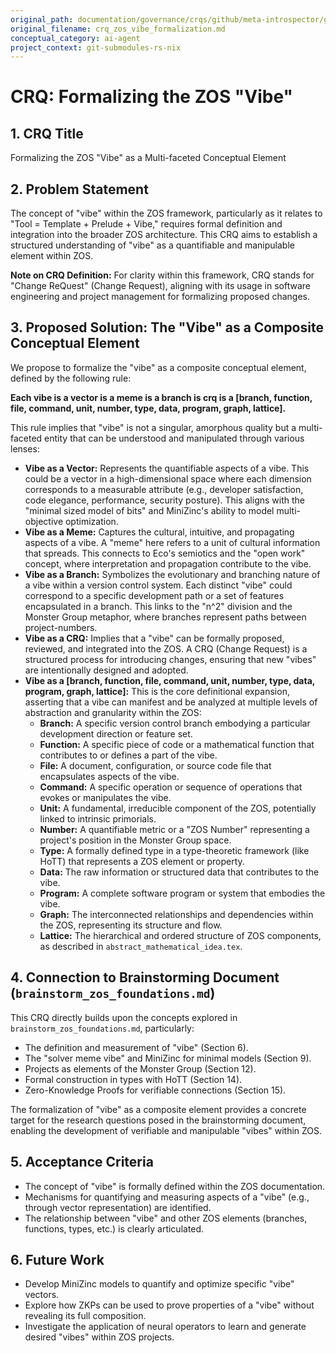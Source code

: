 ```yaml
---
original_path: documentation/governance/crqs/github/meta-introspector/git-submodules-rs-nix/docs/crq_standardized/crq_zos_vibe_formalization.md
original_filename: crq_zos_vibe_formalization.md
conceptual_category: ai-agent
project_context: git-submodules-rs-nix
---
```


# CRQ: Formalizing the ZOS "Vibe"

## 1. CRQ Title
Formalizing the ZOS "Vibe" as a Multi-faceted Conceptual Element

## 2. Problem Statement
The concept of "vibe" within the ZOS framework, particularly as it relates to "Tool = Template + Prelude + Vibe," requires formal definition and integration into the broader ZOS architecture. This CRQ aims to establish a structured understanding of "vibe" as a quantifiable and manipulable element within ZOS.

**Note on CRQ Definition:** For clarity within this framework, CRQ stands for "Change ReQuest" (Change Request), aligning with its usage in software engineering and project management for formalizing proposed changes.

## 3. Proposed Solution: The "Vibe" as a Composite Conceptual Element

We propose to formalize the "vibe" as a composite conceptual element, defined by the following rule:

**Each vibe is a vector is a meme is a branch is crq is a [branch, function, file, command, unit, number, type, data, program, graph, lattice].**

This rule implies that "vibe" is not a singular, amorphous quality but a multi-faceted entity that can be understood and manipulated through various lenses:

*   **Vibe as a Vector:** Represents the quantifiable aspects of a vibe. This could be a vector in a high-dimensional space where each dimension corresponds to a measurable attribute (e.g., developer satisfaction, code elegance, performance, security posture). This aligns with the "minimal sized model of bits" and MiniZinc's ability to model multi-objective optimization.
*   **Vibe as a Meme:** Captures the cultural, intuitive, and propagating aspects of a vibe. A "meme" here refers to a unit of cultural information that spreads. This connects to Eco's semiotics and the "open work" concept, where interpretation and propagation contribute to the vibe.
*   **Vibe as a Branch:** Symbolizes the evolutionary and branching nature of a vibe within a version control system. Each distinct "vibe" could correspond to a specific development path or a set of features encapsulated in a branch. This links to the "n^2" division and the Monster Group metaphor, where branches represent paths between project-numbers.
*   **Vibe as a CRQ:** Implies that a "vibe" can be formally proposed, reviewed, and integrated into the ZOS. A CRQ (Change Request) is a structured process for introducing changes, ensuring that new "vibes" are intentionally designed and adopted.
*   **Vibe as a [branch, function, file, command, unit, number, type, data, program, graph, lattice]:** This is the core definitional expansion, asserting that a vibe can manifest and be analyzed at multiple levels of abstraction and granularity within the ZOS:
    *   **Branch:** A specific version control branch embodying a particular development direction or feature set.
    *   **Function:** A specific piece of code or a mathematical function that contributes to or defines a part of the vibe.
    *   **File:** A document, configuration, or source code file that encapsulates aspects of the vibe.
    *   **Command:** A specific operation or sequence of operations that evokes or manipulates the vibe.
    *   **Unit:** A fundamental, irreducible component of the ZOS, potentially linked to intrinsic primorials.
    *   **Number:** A quantifiable metric or a "ZOS Number" representing a project's position in the Monster Group space.
    *   **Type:** A formally defined type in a type-theoretic framework (like HoTT) that represents a ZOS element or property.
    *   **Data:** The raw information or structured data that contributes to the vibe.
    *   **Program:** A complete software program or system that embodies the vibe.
    *   **Graph:** The interconnected relationships and dependencies within the ZOS, representing its structure and flow.
    *   **Lattice:** The hierarchical and ordered structure of ZOS components, as described in `abstract_mathematical_idea.tex`.

## 4. Connection to Brainstorming Document (`brainstorm_zos_foundations.md`)
This CRQ directly builds upon the concepts explored in `brainstorm_zos_foundations.md`, particularly:
*   The definition and measurement of "vibe" (Section 6).
*   The "solver meme vibe" and MiniZinc for minimal models (Section 9).
*   Projects as elements of the Monster Group (Section 12).
*   Formal construction in types with HoTT (Section 14).
*   Zero-Knowledge Proofs for verifiable connections (Section 15).

The formalization of "vibe" as a composite element provides a concrete target for the research questions posed in the brainstorming document, enabling the development of verifiable and manipulable "vibes" within ZOS.

## 5. Acceptance Criteria
*   The concept of "vibe" is formally defined within the ZOS documentation.
*   Mechanisms for quantifying and measuring aspects of a "vibe" (e.g., through vector representation) are identified.
*   The relationship between "vibe" and other ZOS elements (branches, functions, types, etc.) is clearly articulated.

## 6. Future Work
*   Develop MiniZinc models to quantify and optimize specific "vibe" vectors.
*   Explore how ZKPs can be used to prove properties of a "vibe" without revealing its full composition.
*   Investigate the application of neural operators to learn and generate desired "vibes" within ZOS projects.